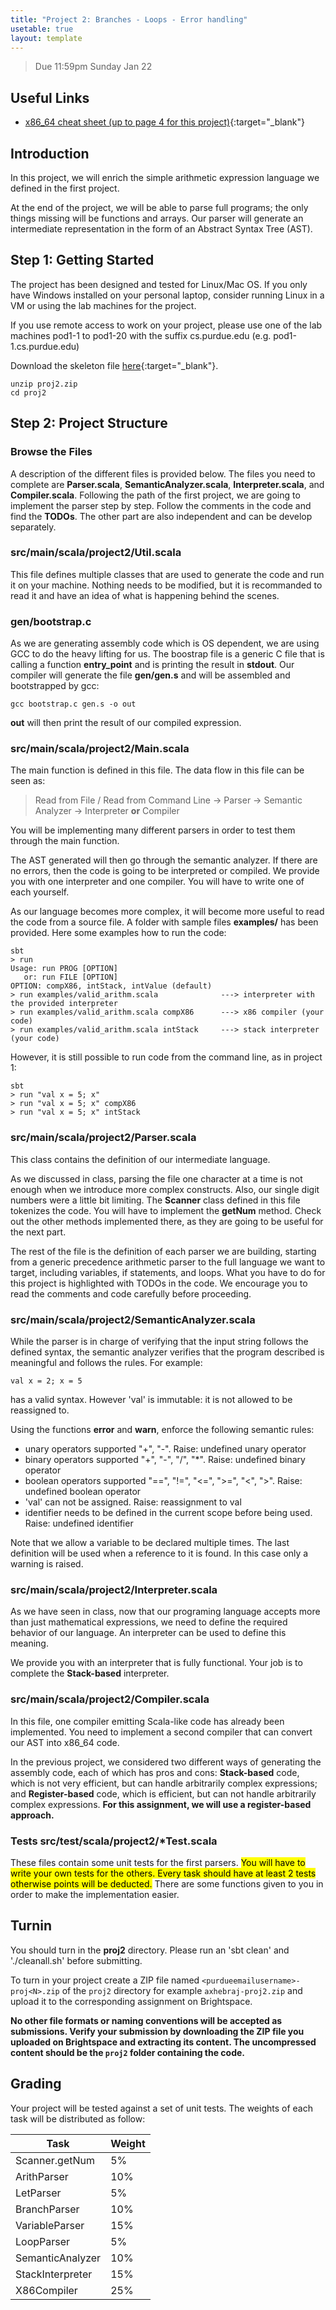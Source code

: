 ```yaml
---
title: "Project 2: Branches - Loops - Error handling"
usetable: true
layout: template
---
```


> Due 11:59pm Sunday Jan 22

## Useful Links

-   [x86_64 cheat sheet (up to page 4 for this
    project)](https://cs.brown.edu/courses/cs033/docs/guides/x64_cheatsheet.pdf){:target="_blank"}

## Introduction

In this project, we will enrich the simple arithmetic expression
language we defined in the first project.

At the end of the project, we will be able to parse full programs; the
only things missing will be functions and arrays. Our parser will
generate an intermediate representation in the form of an Abstract
Syntax Tree (AST).

## Step 1: Getting Started

The project has been designed and tested for Linux/Mac OS. If you only
have Windows installed on your personal laptop, consider running Linux
in a VM or using the lab machines for the project.

If you use remote access to work on your project, please use one of the
lab machines pod1-1 to pod1-20 with the suffix cs.purdue.edu (e.g.
pod1-1.cs.purdue.edu)

Download the skeleton file
[here](https://www.cs.purdue.edu/homes/jia137/cs502/proj2.zip){:target="_blank"}.

    unzip proj2.zip
    cd proj2

## Step 2: Project Structure

### Browse the Files

A description of the different files is provided below. The files you
need to complete are **Parser.scala**, **SemanticAnalyzer.scala**,
**Interpreter.scala**, and **Compiler.scala**. Following the path of the
first project, we are going to implement the parser step by step. Follow
the comments in the code and find the **TODOs**. The other part are also
independent and can be develop separately.

### src/main/scala/project2/Util.scala

This file defines multiple classes that are used to generate the code
and run it on your machine. Nothing needs to be modified, but it is
recommanded to read it and have an idea of what is happening behind the
scenes.

### gen/bootstrap.c

As we are generating assembly code which is OS dependent, we are using
GCC to do the heavy lifting for us. The boostrap file is a generic C
file that is calling a function **entry_point** and is printing the
result in **stdout**. Our compiler will generate the file **gen/gen.s**
and will be assembled and bootstrapped by gcc:

    gcc bootstrap.c gen.s -o out

**out** will then print the result of our compiled expression.

### src/main/scala/project2/Main.scala

The main function is defined in this file. The data flow in this file
can be seen as:

> Read from File / Read from Command Line -> Parser -> Semantic Analyzer -> Interpreter **or** Compiler

You will be implementing many different parsers in order to test them
through the main function.

The AST generated will then go through the semantic analyzer. If there
are no errors, then the code is going to be interpreted or compiled. We
provide you with one interpreter and one compiler. You will have to
write one of each yourself.

As our language becomes more complex, it will become more useful to read
the code from a source file. A folder with sample files **examples/**
has been provided. Here some examples how to run the code:

    sbt
    > run
    Usage: run PROG [OPTION]
       or: run FILE [OPTION]
    OPTION: compX86, intStack, intValue (default)
    > run examples/valid_arithm.scala              ---> interpreter with the provided interpreter
    > run examples/valid_arithm.scala compX86      ---> x86 compiler (your code)
    > run examples/valid_arithm.scala intStack     ---> stack interpreter (your code)

However, it is still possible to run code from the command line, as in
project 1:

    sbt
    > run "val x = 5; x"
    > run "val x = 5; x" compX86
    > run "val x = 5; x" intStack

### src/main/scala/project2/Parser.scala

This class contains the definition of our intermediate language.

As we discussed in class, parsing the file one character at a time is
not enough when we introduce more complex constructs. Also, our single
digit numbers were a little bit limiting. The **Scanner** class defined
in this file tokenizes the code. You will have to implement the
**getNum** method. Check out the other methods implemented there, as
they are going to be useful for the next part.

The rest of the file is the definition of each parser we are building,
starting from a generic precedence arithmetic parser to the full
language we want to target, including variables, if statements, and
loops. What you have to do for this project is highlighted with TODOs in
the code. We encourage you to read the comments and code carefully
before proceeding.

### src/main/scala/project2/SemanticAnalyzer.scala

While the parser is in charge of verifying that the input string follows
the defined syntax, the semantic analyzer verifies that the program
described is meaningful and follows the rules. For example:

    val x = 2; x = 5

has a valid syntax. However \'val\' is immutable: it is not allowed to
be reassigned to.

Using the functions **error** and **warn**, enforce the following
semantic rules:

-   unary operators supported \"+\", \"-\". Raise: undefined unary
    operator
-   binary operators supported \"+\", \"-\", \"/\", \"\*\". Raise:
    undefined binary operator
-   boolean operators supported \"==\", \"!=\", \"\<=\", \"\>=\",
    \"\<\", \"\>\". Raise: undefined boolean operator
-   \'val\' can not be assigned. Raise: reassignment to val
-   identifier needs to be defined in the current scope before being
    used. Raise: undefined identifier

Note that we allow a variable to be declared multiple times. The last
definition will be used when a reference to it is found. In this case
only a warning is raised.

### src/main/scala/project2/Interpreter.scala

As we have seen in class, now that our programing language accepts more
than just mathematical expressions, we need to define the required
behavior of our language. An interpreter can be used to define this
meaning.

We provide you with an interpreter that is fully functional. Your job is
to complete the **Stack-based** interpreter.

### src/main/scala/project2/Compiler.scala

In this file, one compiler emitting Scala-like code has already been
implemented. You need to implement a second compiler that can convert
our AST into x86_64 code.

In the previous project, we considered two different ways of generating
the assembly code, each of which has pros and cons: **Stack-based**
code, which is not very efficient, but can handle arbitrarily complex
expressions; and **Register-based** code, which is efficient, but can
not handle arbitrarily complex expressions. **For this assignment, we
will use a register-based approach.**

### Tests src/test/scala/project2/\*Test.scala

These files contain some unit tests for the first parsers. <mark>You will
have to write your own tests for the others. Every task should have at
least 2 tests otherwise points will be deducted.</mark> There are some
functions given to you in order to make the implementation easier.

## Turnin

You should turn in the **proj2** directory. Please run an \'sbt clean\'
and \'./cleanall.sh\' before submitting.

To turn in your project create a ZIP file named
`<purdueemailusername>-proj<N>.zip` of the `proj2` directory for
example `axhebraj-proj2.zip` and upload it to the corresponding
assignment on Brightspace.

**No other file formats or naming conventions will be accepted as
submissions. Verify your submission by downloading the ZIP file you
uploaded on Brightspace and extracting its content. The uncompressed
content should be the `proj2` folder containing the code.**

## Grading

Your project will be tested against a set of unit tests. The weights of
each task will be distributed as follow:

  Task              | Weight
  ------------------|---------
  Scanner.getNum    | 5%
  ArithParser       | 10%
  LetParser         | 5%
  BranchParser      | 10%
  VariableParser    | 15%
  LoopParser        | 5%
  SemanticAnalyzer  | 10%
  StackInterpreter  | 15%
  X86Compiler       | 25%

